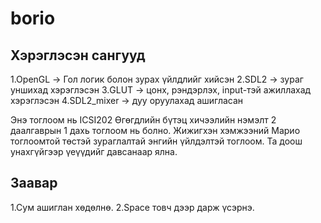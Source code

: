 # borio

## Хэрэглэсэн сангууд
1.OpenGL -> Гол логик болон зурах үйлдлийг хийсэн
2.SDL2 -> зураг уншихад хэрэглэсэн
3.GLUT -> цонх, рэндэрлэх, input-тэй ажиллахад хэрэглэсэн
4.SDL2_mixer -> дуу оруулахад ашигласан

Энэ тоглоом нь ICSI202 Өгөгдлийн бүтэц хичээлийн нэмэлт 2 даалгаврын 1 дахь тоглоом нь болно.
Жижигхэн хэмжээний Марио тоглоомтой төстэй зураглалтай энгийн үйлдэлтэй тоглоом.
Та доош унахгүйгээр үеүүдийг давсанаар ялна.

## Заавар
1.Сум ашиглан хөдөлнө.
2.Space товч дээр дарж үсэрнэ.
